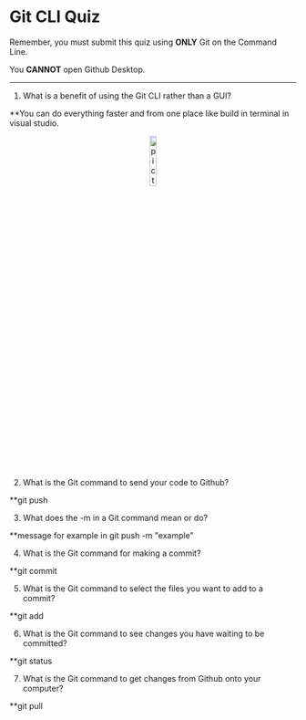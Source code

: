 # Git CLI Quiz

Remember, you must submit this quiz using __ONLY__ Git on the Command Line. 

You __CANNOT__ open Github Desktop.

---

1. What is a benefit of using the Git CLI rather than a GUI?

**You can do everything faster and from one place like build in terminal in visual studio.
<p align="center">
<img width="15%" height="15%" src="https://resizing.flixster.com/W1O-1-_iQu64GfDa97A36baw1No=/206x305/v2/https://flxt.tmsimg.com/assets/p8119439_p_v10_aa.jpg" alt="picture from https://www.rottentomatoes.com/m/faster_2010">
</p>

2. What is the Git command to send your code to Github?

**git push <options>

3. What does the -m in a Git command mean or do?

**message for example in git push -m "example"

4. What is the Git command for making a commit?

**git commit <options> 

5. What is the Git command to select the files you want to add to a commit?

**git add <options>

6. What is the Git command to see changes you have waiting to be committed?

**git status

7. What is the Git command to get changes from Github onto your computer?

**git pull <options>
